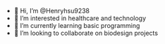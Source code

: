 - 👋 Hi, I’m @Henryhsu9238
- 👀 I’m interested in healthcare and technology
- 🌱 I’m currently learning basic programming
- 💞️ I’m looking to collaborate on biodesign projects

<!---
Henryhsu9238/Henryhsu9238 is a ✨ special ✨ repository because its `README.md` (this file) appears on your GitHub profile.
You can click the Preview link to take a look at your changes.
--->
